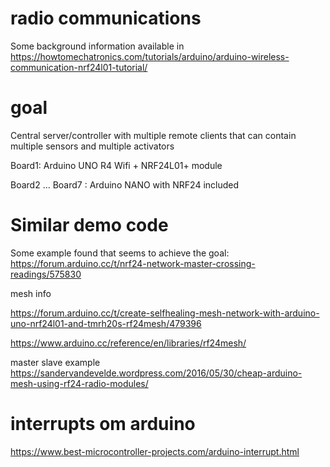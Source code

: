 # radio communications
Some background information available in 
https://howtomechatronics.com/tutorials/arduino/arduino-wireless-communication-nrf24l01-tutorial/

 
# goal

Central server/controller with multiple remote clients that can contain multiple sensors and multiple activators

Board1: Arduino UNO R4 Wifi + NRF24L01+ module

Board2 ... Board7 : Arduino NANO with NRF24 included



# Similar demo code 
Some example found that seems to achieve the goal:
https://forum.arduino.cc/t/nrf24-network-master-crossing-readings/575830 


mesh info

https://forum.arduino.cc/t/create-selfhealing-mesh-network-with-arduino-uno-nrf24l01-and-tmrh20s-rf24mesh/479396

https://www.arduino.cc/reference/en/libraries/rf24mesh/

master slave example
https://sandervandevelde.wordpress.com/2016/05/30/cheap-arduino-mesh-using-rf24-radio-modules/



#  interrupts om arduino
https://www.best-microcontroller-projects.com/arduino-interrupt.html